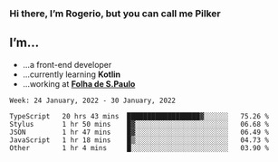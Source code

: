 ### Hi there, I’m Rogerio, but you can call me Pilker

## I’m…
- …a front-end developer
- …currently learning **Kotlin**
- …working at [**Folha de S.Paulo**](https://www.folha.com.br/)

<!--START_SECTION:waka-->
```text
Week: 24 January, 2022 - 30 January, 2022

TypeScript   20 hrs 43 mins  ██████████████████▓░░░░░░   75.26 % 
Stylus       1 hr 50 mins    █▓░░░░░░░░░░░░░░░░░░░░░░░   06.68 % 
JSON         1 hr 47 mins    █▓░░░░░░░░░░░░░░░░░░░░░░░   06.49 % 
JavaScript   1 hr 18 mins    █▒░░░░░░░░░░░░░░░░░░░░░░░   04.73 % 
Other        1 hr 4 mins     █░░░░░░░░░░░░░░░░░░░░░░░░   03.90 % 
```
<!--END_SECTION:waka-->
